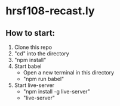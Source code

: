# hrsf108-recast.ly

## How to start:

1. Clone this repo
2. "cd" into the directory
3. "npm install"
4. Start babel
    * Open a new terminal in this directory
    * "npm run babel"
5. Start live-server
    * "npm install -g live-server"
    * "live-server"
